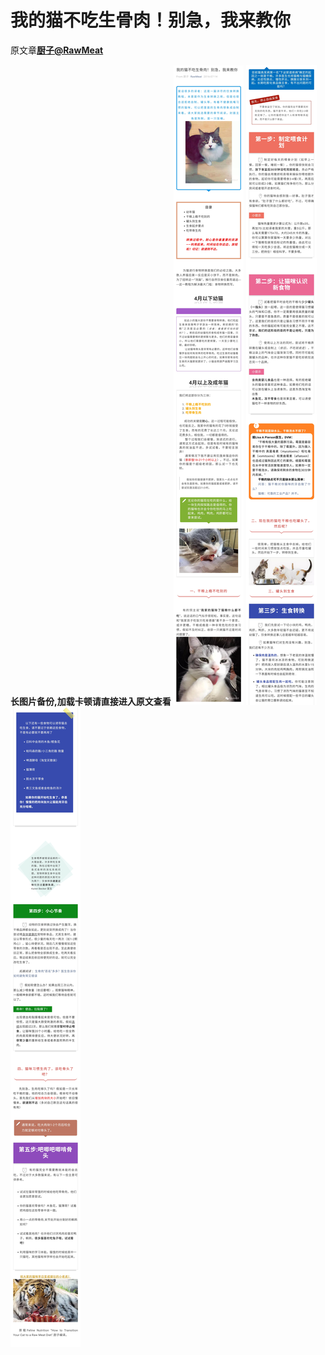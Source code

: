 # 我的猫不吃生骨肉！别急，我来教你
原文章[**厨子@RawMeat**](https://mp.weixin.qq.com/s/hVUK25cf9GfndUW2X904Xg)

**长图片备份,加载卡顿请直接进入原文查看**
![我的猫不吃生骨肉！别急，我来教你1](图片存档/我的猫不吃生骨肉！别急，我来教你1.jpg)
![我的猫不吃生骨肉！别急，我来教你2](图片存档/我的猫不吃生骨肉！别急，我来教你2.jpg)
![我的猫不吃生骨肉！别急，我来教你3](图片存档/我的猫不吃生骨肉！别急，我来教你3.jpg)